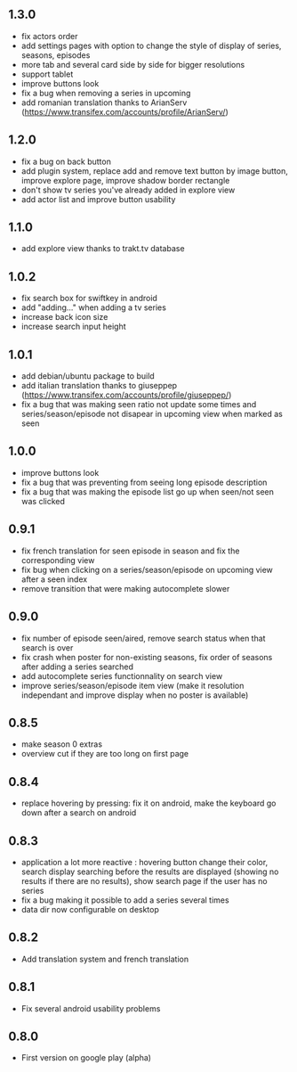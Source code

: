 ## 1.3.0
 * fix actors order
 * add settings pages with option to change the style of display of series, seasons, episodes
 * more tab and several card side by side for bigger resolutions
 * support tablet
 * improve buttons look
 * fix a bug when removing a series in upcoming
 * add romanian translation thanks to ArianServ (https://www.transifex.com/accounts/profile/ArianServ/)

## 1.2.0

 * fix a bug on back button
 * add plugin system, replace add and remove text button by image button, improve explore page, improve shadow border rectangle
 * don't show tv series you've already added in explore view
 * add actor list and improve button usability

## 1.1.0

 * add explore view thanks to trakt.tv database

## 1.0.2

 * fix search box for swiftkey in android
 * add "adding..." when adding a tv series
 * increase back icon size
 * increase search input height

## 1.0.1

 * add debian/ubuntu package to build
 * add italian translation thanks to giuseppep (https://www.transifex.com/accounts/profile/giuseppep/)
 * fix a bug that was making seen ratio not update some times and series/season/episode not disapear in upcoming view when marked as seen

## 1.0.0

 * improve buttons look
 * fix a bug that was preventing from seeing long episode description
 * fix a bug that was making the episode list go up when seen/not seen was clicked

## 0.9.1

 * fix french translation for seen episode in season and fix the corresponding view
 * fix bug when clicking on a series/season/episode on upcoming view after a seen index
 * remove transition that were making autocomplete slower

## 0.9.0

 * fix number of episode seen/aired, remove search status when that search is over
 * fix crash when poster for non-existing seasons, fix order of seasons after adding a series searched
 * add autocomplete series functionnality on search view
 * improve series/season/episode item view (make it resolution independant and improve display when no poster is available)

## 0.8.5

 * make season 0 extras
 * overview cut if they are too long on first page

## 0.8.4

 * replace hovering by pressing: fix it on android, make the keyboard go down after a search on android

## 0.8.3

 * application a lot more reactive : hovering button change their color, search display searching before the results are displayed (showing no results if there are no results), show search page if the user has no series
 * fix a bug making it possible to add a series several times
 * data dir now configurable on desktop

## 0.8.2

 * Add translation system and french translation

## 0.8.1

 * Fix several android usability problems

## 0.8.0

 * First version on google play (alpha)